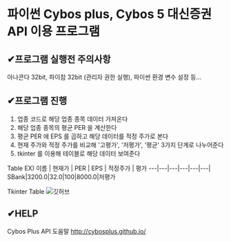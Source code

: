 # 파이썬 Cybos plus, Cybos 5 대신증권 API 이용 프로그램

## ✔︎프로그램 실행전 주의사항
아나콘다 32bit, 파이참 32bit (관리자 권한 실행), 파이썬 환경 변수 설정 등...

## ✔︎프로그램 진행
1. 업종 코드로 해당 업종 종목 데이터 가져온다
2. 해당 업종 종목의 평균 PER 을 계산한다
3. 평균 PER 에 EPS 를 곱하고 해당 데이터를 적정 주가로 본다
4. 현재 주가와 적정 주가를 비교해 '고평가', '저평가', '평균' 3가지 단계로 나누어준다
5. tkinter 를 이용해 테이블로 해당 데이터 보여준다

Table EX)
이름 | 현재가 | PER | EPS | 적정주가 | 평가
---|---|---|---|---|---|
SBank|3200.0|32.0|100|8000.0|저평가

Tkinter Table
![깃허브](https://user-images.githubusercontent.com/85792293/169627332-bd971ae6-6a80-4a91-94a4-ea96ce6b6fc8.png)

## ✔︎HELP
Cybos Plus API 도움말
http://cybosplus.github.io/
